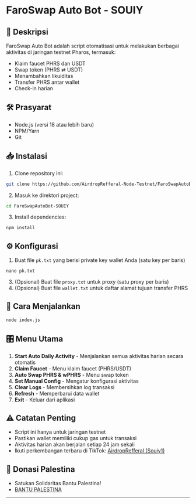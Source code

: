 # FaroSwap Auto Bot - SOUIY

## 📌 Deskripsi
FaroSwap Auto Bot adalah script otomatisasi untuk melakukan berbagai aktivitas di jaringan testnet Pharos, termasuk:
- Klaim faucet PHRS dan USDT
- Swap token (PHRS ⇄ USDT)
- Menambahkan likuiditas
- Transfer PHRS antar wallet
- Check-in harian

## 🛠️ Prasyarat
- Node.js (versi 18 atau lebih baru)
- NPM/Yarn
- Git

## 📥 Instalasi
1. Clone repository ini:
```bash
git clone https://github.com/AirdropRefferal-Node-Testnet/FaroSwapAutoBot-SOUIY.git
```

2. Masuk ke direktori project:
```bash
cd FaroSwapAutoBot-SOUIY
```

3. Install dependencies:
```bash
npm install
```

## ⚙️ Konfigurasi
1. Buat file `pk.txt` yang berisi private key wallet Anda (satu key per baris)
```
nano pk.txt
```
3. (Opsional) Buat file `proxy.txt` untuk proxy (satu proxy per baris)
4. (Opsional) Buat file `wallet.txt` untuk daftar alamat tujuan transfer PHRS

## 🚀 Cara Menjalankan
```bash
node index.js
```

## 🎛️ Menu Utama
1. **Start Auto Daily Activity** - Menjalankan semua aktivitas harian secara otomatis
2. **Claim Faucet** - Menu klaim faucet (PHRS/USDT)
3. **Auto Swap PHRS & wPHRS** - Menu swap token
4. **Set Manual Config** - Mengatur konfigurasi aktivitas
5. **Clear Logs** - Membersihkan log transaksi
6. **Refresh** - Memperbarui data wallet
7. **Exit** - Keluar dari aplikasi

## ⚠️ Catatan Penting
- Script ini hanya untuk jaringan testnet
- Pastikan wallet memiliki cukup gas untuk transaksi
- Aktivitas harian akan berjalan setiap 24 jam sekali
- Ikuti perkembangan terbaru di TikTok: [AirdropRefferal (Souiy1)](https://www.tiktok.com/@airdroprefferal)

## 🤝 Donasi Palestina
- Satukan Solidaritas Bantu Palestina!
- [BANTU PALESTINA](https://digital.dompetdhuafa.org/donasi/jagapalestina)

---
